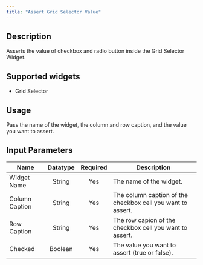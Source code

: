 ```yaml
---
title: "Assert Grid Selector Value"
---
```

## Description
Asserts the value of checkbox and radio button inside the Grid Selector Widget.

## Supported widgets
 + Grid Selector

## Usage
Pass the name of the widget, the column and row caption, and the value you want to assert.

## Input Parameters

Name | Datatype | Required | Description
---- |:--------:| :-------:|---------------
Widget Name | String | Yes | The name of the widget.
Column Caption | String | Yes | The column caption of the checkbox cell you want to assert.
Row Caption | String | Yes | The row capion of the checkbox cell you want to assert.
Checked | Boolean | Yes | The value you want to assert (true or false).
